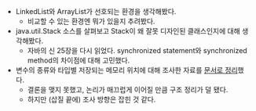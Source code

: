- LinkedList와 ArrayList가 선호되는 환경을 생각해봤다.
  + 비교할 수 있는 환경엔 뭐가 있을지 추려봤다.
- java.util.Stack 소스를 살펴보고 Stack이 왜 잘못 디자인된 클래스인지에 대해 생각해봤다.
  + 자바의 신 25장을 다시 읽었다. synchronized statement와 synchronized method의 차이점에 대해 고민했다.
- 변수의 종류와 타입별 저장되는 메모리 위치에 대해 조사한 자료를 [문서로 정리](../Questions/memory.md)했다.
  + 결론을 맺지 못했고, 논리가 매끄럽게 이어질 만큼 구조 정리가 덜 됐다.
  + 하지만 (삽질 끝에) 조사 방향은 잡힌 것 같다.

